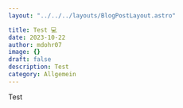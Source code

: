 ```yaml
---
layout: "../../../layouts/BlogPostLayout.astro"

title: Test 💻
date: 2023-10-22
author: mdohr07
image: {}
draft: false
description: Test
category: Allgemein
---
```


Test